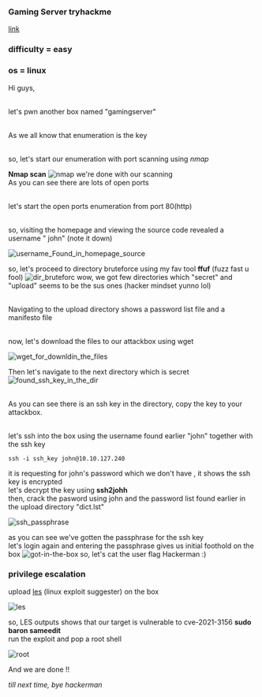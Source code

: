 ### Gaming Server tryhackme
[link](https://tryhackme.com/room/gamingserver)
### difficulty = easy
### os = linux

  Hi guys,
  
  <br> let's pwn another box named "gamingserver"
  
 <br> As we all know that enumeration is the key
  
  <br> so, let's start our enumeration with port scanning using *nmap*
  
  **Nmap scan**
  ![nmap](https://github.com/0xVenus/0xVenus.github.io/assets/97831939/8830bf4d-d824-4f5b-bedb-0017641a94f5)
we're done with our scanning
<br> As you can see there are lots of open ports

<br> let's start the open ports enumeration from port 80(http)

<br> so, visiting the homepage and viewing the source code revealed a username " john" (note it down)

![username_Found_in_homepage_source](https://github.com/0xVenus/0xVenus.github.io/assets/97831939/ddbebe41-a572-4713-8747-806265f24bf0)

so, let's proceed to directory bruteforce using my fav tool **ffuf** (fuzz fast u fool)
![dir_bruteforc](https://github.com/0xVenus/0xVenus.github.io/assets/97831939/87d19d4f-7493-4a69-8e49-5d852a4b2312)
wow, we got few directories which "secret" and "upload" seems to be the sus ones (hacker mindset yunno lol)

<br> Navigating to the upload directory shows a password list file and a manifesto file

<br> now, let's download the files to our attackbox using wget

![wget_for_downldin_the_files](https://github.com/0xVenus/0xVenus.github.io/assets/97831939/6d03f9c2-3acc-4b0a-be20-deb596b53af7)

Then let's navigate to the next directory which is secret
![found_ssh_key_in_the_dir](https://github.com/0xVenus/0xVenus.github.io/assets/97831939/485b72c6-9b6f-4100-9757-a9c216cc3ea9)

  <br> As you can see there is an ssh key in the directory, copy the key to your attackbox.

<br> let's ssh into the box using the username found earlier "john" together with the ssh key
```
ssh -i ssh_key john@10.10.127.240
```
it is requesting for john's password which we don't have , it shows the ssh key is encrypted
<br> let's decrypt the key using **ssh2johh** 
<br> then, crack the pasword using john and the password list found earlier in the upload directory "dict.lst"

![ssh_passphrase](https://github.com/0xVenus/0xVenus.github.io/assets/97831939/8cb8be19-49e7-4ee6-b4a0-215df3c4aa2a)

as you can see we've gotten the passphrase for the ssh key 
<br> let's login again and entering the passphrase gives us initial foothold on the box
![got-in-the-box](https://github.com/0xVenus/0xVenus.github.io/assets/97831939/ebb29abf-e63e-4e74-beb6-875507a8656b)
so, let's cat the user flag Hackerman :)
 
 ### privilege escalation
 
 upload [les](https://github.com/mzet-/linux-exploit-suggester) (linux exploit suggester) on the box
 
 ![les](https://github.com/0xVenus/0xVenus.github.io/assets/97831939/9ee2575d-f648-47ec-9572-b9569a0ede76)

 so, LES outputs shows that our target is vulnerable to cve-2021-3156 **sudo baron sameedit**
 <br> run the exploit and pop a root shell
 
![root](https://github.com/0xVenus/0xVenus.github.io/assets/97831939/7dcdfa7a-4fbc-4e59-885f-d848a523cdb6)

And we are done !!

*till next time, bye hackerman*








